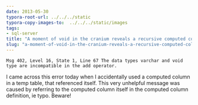 ```yaml
---
date: 2013-05-30
typora-root-url: ../../../static
typora-copy-images-to:  ../../../static/images
tags:
- sql-server
title: "A moment of void in the cranium reveals a recursive computed column with an"
slug: "a-moment-of-void-in-the-cranium-reveals-a-recursive-computed-column-with-an-esoteric-message"
---
```


`Msg 402, Level 16, State 1, Line 67 The data types varchar and void type are incompatible in the add operator.`

I came across this error today when I accidentally used a computed column in a temp table, that referenced itself. This very unhelpful message was caused by referring to the computed column itself in the computed column definition, ie typo. Beware!
